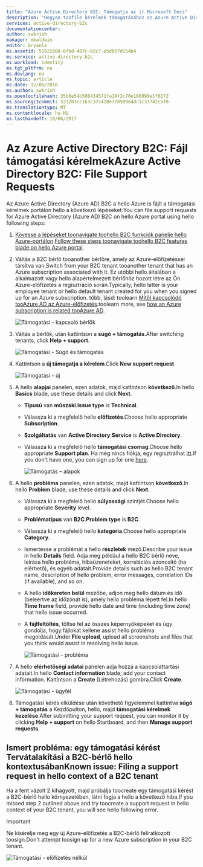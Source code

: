 ```yaml
---
title: "Azure Active Directory B2C: Támogatja az |} Microsoft Docs"
description: "Hogyan toofile kérelmek támogatásához az Azure Active Directory B2C-vel"
services: active-directory-b2c
documentationcenter: 
author: swkrish
manager: mbaldwin
editor: bryanla
ms.assetid: 51922008-6fbd-487c-b2c7-a5db57d154b4
ms.service: active-directory-b2c
ms.workload: identity
ms.tgt_pltfrm: na
ms.devlang: na
ms.topic: article
ms.date: 12/06/2016
ms.author: swkrish
ms.openlocfilehash: 35b6e54b508434571fa19f2c70e166099e1f61f2
ms.sourcegitcommit: 523283cc1b3c37c428e77850964dc1c33742c5f0
ms.translationtype: MT
ms.contentlocale: hu-HU
ms.lasthandoff: 10/06/2017
---
```

# <a name="azure-active-directory-b2c-file-support-requests"></a><span data-ttu-id="b9623-103">Az Azure Active Directory B2C: Fájl támogatási kérelmek</span><span class="sxs-lookup"><span data-stu-id="b9623-103">Azure Active Directory B2C: File Support Requests</span></span>
<span data-ttu-id="b9623-104">Az Azure Active Directory (Azure AD) B2C a hello Azure is fájlt a támogatási kérelmek portálon hello a következő lépéseket:</span><span class="sxs-lookup"><span data-stu-id="b9623-104">You can file support requests for Azure Active Directory (Azure AD) B2C on hello Azure portal using hello following steps:</span></span>

1. <span data-ttu-id="b9623-105">[Kövesse a lépéseket toonavigate toohello B2C funkciók panelje hello Azure-portálon](active-directory-b2c-app-registration.md#navigate-to-b2c-settings).</span><span class="sxs-lookup"><span data-stu-id="b9623-105">[Follow these steps toonavigate toohello B2C features blade on hello Azure portal](active-directory-b2c-app-registration.md#navigate-to-b2c-settings).</span></span>
2. <span data-ttu-id="b9623-106">Váltás a B2C bérlő tooanother bérlőre, amely az Azure-előfizetéssel társítva van.</span><span class="sxs-lookup"><span data-stu-id="b9623-106">Switch from your B2C tenant tooanother tenant that has an Azure subscription associated with it.</span></span> <span data-ttu-id="b9623-107">Ez utóbbi hello általában a alkalmazott vagy hello alapértelmezett bérlőhöz hozott létre az Ön Azure-előfizetés a regisztráció során.</span><span class="sxs-lookup"><span data-stu-id="b9623-107">Typically, hello latter is your employee tenant or hello default tenant created for you when you signed up for an Azure subscription.</span></span> <span data-ttu-id="b9623-108">több, lásd: toolearn [Mitől kapcsolódó tooAzure AD az Azure-előfizetés](../active-directory/active-directory-how-subscriptions-associated-directory.md).</span><span class="sxs-lookup"><span data-stu-id="b9623-108">toolearn more, see [how an Azure subscription is related tooAzure AD](../active-directory/active-directory-how-subscriptions-associated-directory.md).</span></span>
   
    ![Támogatási - kapcsoló bérlők](./media/active-directory-b2c-support/support-switch-dir.png)
3. <span data-ttu-id="b9623-110">Váltás a bérlők, után kattintson a **súgó + támogatás**.</span><span class="sxs-lookup"><span data-stu-id="b9623-110">After switching tenants, click **Help + support**.</span></span>
   
    ![Támogatási - Súgó és támogatás](./media/active-directory-b2c-support/support-support.png)
4. <span data-ttu-id="b9623-112">Kattintson a **új támogatja a kérelem**.</span><span class="sxs-lookup"><span data-stu-id="b9623-112">Click **New support request**.</span></span>
   
    ![Támogatási - új](./media/active-directory-b2c-support/support-new.png)
5. <span data-ttu-id="b9623-114">A hello **alapjai** panelen, ezen adatok, majd kattintson **következő**.</span><span class="sxs-lookup"><span data-stu-id="b9623-114">In hello **Basics** blade, use these details and click **Next**.</span></span>
   
   * <span data-ttu-id="b9623-115">**Típusú** van **műszaki**.</span><span class="sxs-lookup"><span data-stu-id="b9623-115">**Issue type** is **Technical**.</span></span>
   * <span data-ttu-id="b9623-116">Válassza ki a megfelelő hello **előfizetés**.</span><span class="sxs-lookup"><span data-stu-id="b9623-116">Choose hello appropriate **Subscription**.</span></span>
   * <span data-ttu-id="b9623-117">**Szolgáltatás** van **Active Directory**.</span><span class="sxs-lookup"><span data-stu-id="b9623-117">**Service** is **Active Directory**.</span></span>
   * <span data-ttu-id="b9623-118">Válassza ki a megfelelő hello **támogatási csomag**.</span><span class="sxs-lookup"><span data-stu-id="b9623-118">Choose hello appropriate **Support plan**.</span></span> <span data-ttu-id="b9623-119">Ha még nincs fiókja, egy regisztrálhat [Itt](https://azure.microsoft.com/en-us/support/plans/).</span><span class="sxs-lookup"><span data-stu-id="b9623-119">If you don't have one, you can sign up for one [here](https://azure.microsoft.com/en-us/support/plans/).</span></span>
     
     ![Támogatás – alapok](./media/active-directory-b2c-support/support-basics.png)
6. <span data-ttu-id="b9623-121">A hello **probléma** panelen, ezen adatok, majd kattintson **következő**.</span><span class="sxs-lookup"><span data-stu-id="b9623-121">In hello **Problem** blade, use these details and click **Next**.</span></span>
   
   * <span data-ttu-id="b9623-122">Válassza ki a megfelelő hello **súlyossági** szintjét.</span><span class="sxs-lookup"><span data-stu-id="b9623-122">Choose hello appropriate **Severity** level.</span></span>
   * <span data-ttu-id="b9623-123">**Problématípus** van **B2C**.</span><span class="sxs-lookup"><span data-stu-id="b9623-123">**Problem type** is **B2C**.</span></span>
   * <span data-ttu-id="b9623-124">Válassza ki a megfelelő hello **kategória**.</span><span class="sxs-lookup"><span data-stu-id="b9623-124">Choose hello appropriate **Category**.</span></span>
   * <span data-ttu-id="b9623-125">Ismertesse a problémát a hello **részletek** mező.</span><span class="sxs-lookup"><span data-stu-id="b9623-125">Describe your issue in hello **Details** field.</span></span> <span data-ttu-id="b9623-126">Adja meg például a hello B2C bérlő neve, leírása hello probléma, hibaüzeneteket, korrelációs azonosító (ha elérhető), és egyéb adatait.</span><span class="sxs-lookup"><span data-stu-id="b9623-126">Provide details such as hello B2C tenant name, description of hello problem, error messages, correlation IDs (if available), and so on.</span></span>
   * <span data-ttu-id="b9623-127">A hello **időkereten belül** mezőbe, adjon meg hello dátum és idő (beleértve az időzónát is), amely hello probléma lépett fel.</span><span class="sxs-lookup"><span data-stu-id="b9623-127">In hello **Time frame** field, provide hello date and time (including time zone) that hello issue occurred.</span></span>
   * <span data-ttu-id="b9623-128">A **fájlfeltöltés**, töltse fel az összes képernyőképeket és úgy gondolja, hogy fájlokat kellene assist hello probléma megoldását.</span><span class="sxs-lookup"><span data-stu-id="b9623-128">Under **File upload**, upload all screenshots and files that you think would assist in resolving hello issue.</span></span>
     
     ![Támogatási - probléma](./media/active-directory-b2c-support/support-problem.png)
7. <span data-ttu-id="b9623-130">A hello **elérhetőségi adatai** panelen adja hozzá a kapcsolattartási adatait.</span><span class="sxs-lookup"><span data-stu-id="b9623-130">In hello **Contact information** blade, add your contact information.</span></span> <span data-ttu-id="b9623-131">Kattintson a **Create** (Létrehozás) gombra.</span><span class="sxs-lookup"><span data-stu-id="b9623-131">Click **Create**.</span></span>
   
    ![Támogatási - ügyfél](./media/active-directory-b2c-support/support-contact.png)
8. <span data-ttu-id="b9623-133">Támogatási kérés elküldése után követhető figyelemmel kattintva **súgó + támogatás** a Kezdőpulton, hello, majd **támogatási kérelmek kezelése**.</span><span class="sxs-lookup"><span data-stu-id="b9623-133">After submitting your support request, you can monitor it by clicking **Help + support** on hello Startboard, and then **Manage support requests**.</span></span>

## <a name="known-issue-filing-a-support-request-in-hello-context-of-a-b2c-tenant"></a><span data-ttu-id="b9623-134">Ismert probléma: egy támogatási kérést Tervátalakítási a B2C-bérlő hello kontextusában</span><span class="sxs-lookup"><span data-stu-id="b9623-134">Known issue: Filing a support request in hello context of a B2C tenant</span></span>
<span data-ttu-id="b9623-135">Ha a fent vázolt 2 kihagyott, majd próbálja toocreate egy támogatási kérést a B2C-bérlő hello környezetében, látni fogja a hello a következő hiba.</span><span class="sxs-lookup"><span data-stu-id="b9623-135">If you missed step 2 outlined above and try toocreate a support request in hello context of your B2C tenant, you will see hello following error.</span></span>

> [!IMPORTANT]
> <span data-ttu-id="b9623-136">Ne kísérelje meg egy új Azure-előfizetés a B2C-bérlő feliratkozott toosign.</span><span class="sxs-lookup"><span data-stu-id="b9623-136">Don't attempt toosign up for a new Azure subscription in your B2C tenant.</span></span>  
> 
> 

![Támogatási - előfizetés nélkül](./media/active-directory-b2c-support/support-no-sub.png)

